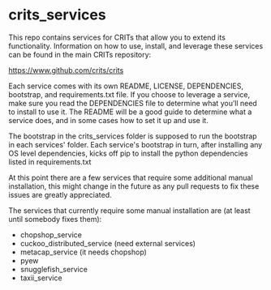 crits_services
==============

This repo contains services for CRITs that allow you to extend its
functionality. Information on how to use, install, and leverage these services
can be found in the main CRITs repository:

https://www.github.com/crits/crits

Each service comes with its own README, LICENSE, DEPENDENCIES, bootstrap, and requirements.txt file. If you
choose to leverage a service, make sure you read the DEPENDENCIES file to
determine what you’ll need to install to use it. The README will be a good guide
to determine what a service does, and in some cases how to set it up and use it.

The bootstrap in the crits_services folder is supposed to run the bootstrap in each services' folder. Each service's bootstrap in turn, after installing any OS level dependencies, kicks off pip to install the python dependencies listed in requirements.txt

At this point there are a few services that require some additional manual installation, this might change in the future as any pull requests to fix these issues are greatly appreciated.

The services that currently require some manual installation are (at least until somebody fixes them):

- chopshop_service
- cuckoo_distributed_service (need external services)
- metacap_service (it needs chopshop)
- pyew
- snugglefish_service
- taxii_service

